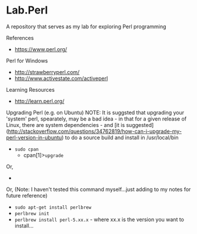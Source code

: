 # Lab.Perl
A repository that serves as my lab for exploring Perl programming

References
* https://www.perl.org/

Perl for Windows
* http://strawberryperl.com/
* http://www.activestate.com/activeperl

Learning Resources
* http://learn.perl.org/



Upgrading Perl (e.g. on Ubuntu)
NOTE: It is suggsted that upgrading your 'system' perl, spearately, may be a bad idea - in that for a given release of Linux, there are system dependencies - and [it is suggested] (http://stackoverflow.com/questions/34762819/how-can-i-upgrade-my-perl-version-in-ubuntu) to do a source build and install in /usr/local/bin
* ```sudo cpan```
  * cpan[1]>```upgrade```

Or,
* ```sudo perl -MCPAN -e 'upgrade'

Or, (Note: I haven't tested this command myself...just adding to my notes for future reference)
* ```sudo apt-get install perlbrew```
* ```perlbrew init```
* ```perlbrew install perl-5.xx.x``` - where xx.x is the version  you want to install...


